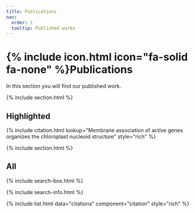 ```yaml
---
title: Publications
nav:
  order: 1
  tooltip: Published works
---
```


# {% include icon.html icon="fa-solid fa-none" %}Publications

In this section you will find our published work.

{% include section.html %}

## Highlighted

{% include citation.html lookup="Membrane association of active genes organizes the chloroplast nucleoid structure" style="rich" %}

{% include section.html %}

## All

{% include search-box.html %}

{% include search-info.html %}

{% include list.html data="citations" component="citation" style="rich" %}
